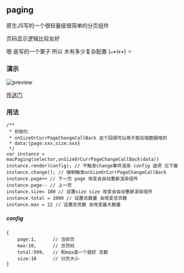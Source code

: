 ## paging

原生JS写的一个很轻量级很简单的分页组件  

页码显示逻辑比较友好

嗯 是写的一个栗子 所以 木有多少复杂配置 (๑•̀ㅂ•́) ✧

### 演示
![preview](https://aolose.github.io/paging/0.JPG)

[传送门](https://aolose.github.io/paging/index.html)


### 用法
```
/**
 * 初始化
 * onSizeOrCurrPageChangeCallBack 这个回调可以用于取后端数据啥的
 * data:{page:xxx,size:xxx}
 */
var instance = macPaging(selector,onSizeOrCurrPageChangeCallBack(data))
instance.render(config); // 不触发change事件渲染 config 选项 见下面
instance.change(); // 强制触发onSizeOrCurrPageChangeCallBack
instance.page++ // 下一页 page 改变会自动重新渲染组件
instance.page-- // 上一页
instance.size= 100 // 设置size size 改变会自动重新渲染组件
instance.total = 1000 // 设置总数量 会改变总页数
instance.max = 22 // 设置总页数 会改变最大数量
```
##### config 
```
{
    page:1,      // 当前页
    max:10,      // 总页码
    total:999,   // 和max选一个就好 总数
    size:10      // 分页大小
}
```
